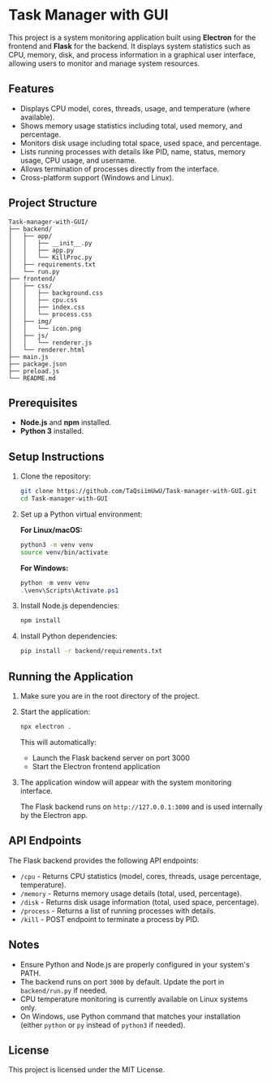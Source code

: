# Task Manager with GUI

This project is a system monitoring application built using **Electron** for the frontend and **Flask** for the backend. It displays system statistics such as CPU, memory, disk, and process information in a graphical user interface, allowing users to monitor and manage system resources.

## Features

- Displays CPU model, cores, threads, usage, and temperature (where available).
- Shows memory usage statistics including total, used memory, and percentage.
- Monitors disk usage including total space, used space, and percentage.
- Lists running processes with details like PID, name, status, memory usage, CPU usage, and username.
- Allows termination of processes directly from the interface.
- Cross-platform support (Windows and Linux).

## Project Structure

```
Task-manager-with-GUI/
├── backend/
│   ├── app/
│   │   ├── __init__.py
│   │   ├── app.py
│   │   └── KillProc.py
│   ├── requirements.txt
│   └── run.py
├── frontend/
│   ├── css/
│   │   ├── background.css
│   │   ├── cpu.css
│   │   ├── index.css
│   │   └── process.css
│   ├── img/
│   │   └── icon.png
│   ├── js/
│   │   └── renderer.js
│   └── renderer.html
├── main.js
├── package.json
├── preload.js
└── README.md
```

## Prerequisites

- **Node.js** and **npm** installed.
- **Python 3** installed.


## Setup Instructions

1. Clone the repository:
   ```bash
   git clone https://github.com/TaQsiimUwU/Task-manager-with-GUI.git
   cd Task-manager-with-GUI
   ```

2. Set up a Python virtual environment:

   **For Linux/macOS:**
   ```bash
   python3 -m venv venv
   source venv/bin/activate
   ```

   **For Windows:**
   ```powershell
   python -m venv venv
   .\venv\Scripts\Activate.ps1
   ```

3. Install Node.js dependencies:
   ```bash
   npm install
   ```

4. Install Python dependencies:
   ```bash
   pip install -r backend/requirements.txt
   ```

## Running the Application

1. Make sure you are in the root directory of the project.

2. Start the application:
   ```bash
   npx electron .
   ```

   This will automatically:
   - Launch the Flask backend server on port 3000
   - Start the Electron frontend application

3. The application window will appear with the system monitoring interface.

   The Flask backend runs on `http://127.0.0.1:3000` and is used internally by the Electron app.

## API Endpoints

The Flask backend provides the following API endpoints:

- `/cpu` - Returns CPU statistics (model, cores, threads, usage percentage, temperature).
- `/memory` - Returns memory usage details (total, used, percentage).
- `/disk` - Returns disk usage information (total, used space, percentage).
- `/process` - Returns a list of running processes with details.
- `/kill` - POST endpoint to terminate a process by PID.


## Notes

- Ensure Python and Node.js are properly configured in your system's PATH.
- The backend runs on port `3000` by default. Update the port in `backend/run.py` if needed.
- CPU temperature monitoring is currently available on Linux systems only.
- On Windows, use Python command that matches your installation (either `python` or `py` instead of `python3` if needed).

## License

This project is licensed under the MIT License.
